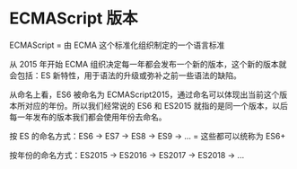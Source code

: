 # ECMAScript 版本

ECMAScript = 由 ECMA 这个标准化组织制定的一个语言标准

从 2015 年开始 ECMA 组织决定每一年都会发布一个新的版本，这个新的版本就会包括：ES 新特性，用于语法的升级或弥补之前一些语法的缺陷。

从命名上看，ES6 被命名为 ECMAScript2015，通过命名可以体现出当前这个版本所对应的年份。所以我们经常说的 ES6 和 ES2015 就指的是同一个版本，以后每一年发布的版本我们都会使用年份去命名。


按 ES 的命名方式：ES6 -> ES7 -> ES8 -> ES9 -> ... = 这些都可以统称为 ES6+

按年份的命名方式：ES2015 -> ES2016 -> ES2017 -> ES2018 -> ...

